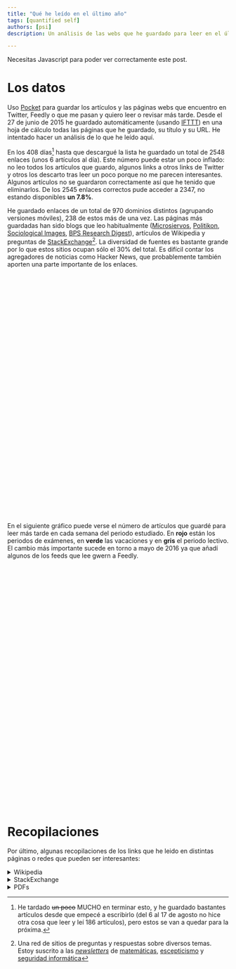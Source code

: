 ```yaml
---
title: "Qué he leído en el último año"
tags: [quantified self]
authors: [psi]
description: Un análisis de las webs que he guardado para leer en el último año. Una lista de enlaces interesantes

---
```


<noscript>
<div class="message">
  Necesitas Javascript para poder ver correctamente este post.
</div>
</noscript>

# Los datos

Uso [Pocket](https://getpocket.com) para guardar los artículos y las páginas webs que encuentro en Twitter, Feedly o que me pasan y quiero leer o revisar más tarde. Desde el 27 de junio de 2015 he guardado automáticamente (usando [IFTTT](https://ifttt.com)) en una hoja de cálculo todas las páginas que he guardado, su título y su URL. He intentado hacer un análisis de lo que he leído aquí.

En los 408 días[^tiempo] hasta que descargué la lista he guardado un total de 2548 enlaces (unos 6 artículos al día). Este número puede estar un poco inflado: no leo todos los artículos que guardo, algunos links a otros links de Twitter y otros los descarto tras leer un poco porque no me parecen interesantes. Algunos artículos no se guardaron correctamente así que he tenido que eliminarlos. De los 2545 enlaces correctos pude acceder a 2347, no estando disponibles **un 7.8%**.

[^tiempo]: He tardado ~~un poco~~ MUCHO en terminar esto, y he guardado bastantes artículos desde que empecé a escribirlo (del 6 al 17 de agosto no hice otra cosa que leer y leí 186 artículos), pero estos se van a quedar para la próxima.

He guardado enlaces de un total de 970 dominios distintos (agrupando versiones móviles),
238 de estos más de una vez. Las páginas más guardadas han sido blogs que leo habitualmente ([Microsiervos](http://www.microsiervos.com), [Politikon](http://politikon.es), [Sociological Images](https://thesocietypages.org/socimages), [BPS Research Digest](https://digest.bps.org.uk)), artículos de Wikipedia y preguntas de [StackExchange](https://stackexchange.com)[^stackexchange]. La diversidad de fuentes
es bastante grande por lo que estos sitios ocupan sólo el 30% del total. Es difícil
contar los agregadores de noticias como Hacker News, que probablemente también
aporten una parte importante de los enlaces.


[^stackexchange]: Una red de sitios de preguntas y respuestas sobre diversos temas. Estoy suscrito a las [*newsletters*](https://stackexchange.com/newsletters) de [matemáticas](https://math.stackexchange.com), [escepticismo](https://skeptics.stackexchange.com) y [seguridad informática](https://security.stackexchange.com)

<div id="piechart" style="width: 800px; height: 550px;"></div>

En el siguiente gráfico puede verse el número de artículos que guardé para leer
más tarde en cada semana del periodo estudiado. En **rojo** están los periodos 
de exámenes, en **verde** las vacaciones y en **gris** el periodo lectivo.
El cambio más importante sucede en torno a mayo de 2016 ya que añadí
algunos de los feeds que lee gwern a Feedly.

<div id="chart_div" style="width: 900px; height: 550px;"></div>

<script type="text/javascript" src="https://www.gstatic.com/charts/loader.js"></script>
<script type="text/javascript" src="/js/pocket.js"></script>

# Recopilaciones

Por último, algunas recopilaciones de los links que he leido
en distintas páginas o redes que pueden ser interesantes:

<details>
<summary> Wikipedia</summary>
<ul style="ul columns: 2; -webkit-columns: 2; -moz-columns: 2;">
<li><a href="https://en.wikipedia.org/wiki/Benjamin_Kline_Hunnicutt">Benjamin Kline Hunnicutt</a></li>
<li><a href="https://en.wikipedia.org/wiki/International_waters">International waters</a></li>
<li><a href="https://en.wikipedia.org/wiki/Randomized_controlled_trial#section_8">Randomized controlled trial</a></li>
<li><a href="https://en.wikipedia.org/wiki/Optimal_decision">Optimal decision</a></li>
<li><a href="https://en.wikipedia.org/wiki/Expected_utility_hypothesis">Expected utility hypothesis</a></li>
<li><a href="https://en.wikipedia.org/wiki/Cox%27s_theorem">Cox's theorem</a></li>
<li><a href="https://en.wikipedia.org/wiki/Possibility_theory">Possibility theory</a></li>
<li><a href="https://en.wikipedia.org/wiki/Dempster%E2%80%93Shafer_theory">Dempster–Shafer theory</a></li>
<li><a href="https://en.wikipedia.org/wiki/Info-gap_decision_theory">Info-gap decision theory</a></li>
<li><a href="https://en.wikipedia.org/wiki/Bayesian_probability_theory">Bayesian probability</a></li>
<li><a href="https://en.wikipedia.org/wiki/Fundamental_attribution_error">Fundamental attribution error</a></li>
<li><a href="https://en.wikipedia.org/wiki/Planning_fallacy">Planning fallacy</a></li>
<li><a href="https://en.wikipedia.org/wiki/Cognitive_bias_mitigation">Cognitive bias mitigation</a></li>
<li><a href="https://en.wikipedia.org/wiki/Data_dredging">Data dredging</a></li>
<li><a href="https://en.wikipedia.org/wiki/Pirah%C3%A3_language">Pirahã language</a></li>
<li><a href="https://en.wikipedia.org/wiki/Categorial_grammar">Categorial grammar</a></li>
<li><a href="https://en.wikipedia.org/wiki/Illusion_of_transparency">Illusion of transparency</a></li>
<li><a href="https://es.wikipedia.org/wiki/Rayos_N">Rayos N</a></li>
<li><a href="https://en.wikipedia.org/wiki/Donkey_sentence">Donkey sentence</a></li>
<li><a href="https://en.wikipedia.org/wiki/Bambara_language">Bambara language</a></li>
<li><a href="https://en.wikipedia.org/wiki/Kripke_semantics">Kripke semantics</a></li>
<li><a href="https://en.wikipedia.org/wiki/Identity_of_indiscernibles">Identity of indiscernibles</a></li>
<li><a href="https://en.wikipedia.org/wiki/Ontology">Ontology</a></li>
<li><a href="https://en.wikipedia.org/wiki/Rule_of_three">Rule of three</a></li>
<li><a href="https://en.wikipedia.org/wiki/Computability_theory">Computability theory</a></li>
<li><a href="https://en.wikipedia.org/wiki/Primitive_recursive_function">Primitive recursive function</a></li>
<li><a href="https://en.wikipedia.org/wiki/Possible_world">Possible world</a></li>
<li><a href="https://en.wikipedia.org/wiki/Predicate_(mathematical_logic)">Predicate (mathematical logic)</a></li>
<li><a href="https://en.wikipedia.org/wiki/Singularity_Summit">Singularity Summit</a></li>
<li><a href="https://en.wikipedia.org/wiki/Copycat_(software)">Copycat (software)</a></li>
<li><a href="https://en.wikipedia.org/wiki/Douglas_Hofstadter">Douglas Hofstadter</a></li>
<li><a href="https://en.wikipedia.org/wiki/Bitrotten">Bit rot</a></li>
<li><a href="https://en.wikipedia.org/wiki/Prosody_(linguistics)">Prosody (linguistics)</a></li>
<li><a href="https://en.wikipedia.org/wiki/L%C3%ADngua_Geral">Língua Geral</a></li>
<li><a href="https://en.wikipedia.org/wiki/Nheengatu">Nheengatu language</a></li>
<li><a href="https://en.wikipedia.org/wiki/Evert_Willem_Beth">Evert Willem Beth</a></li>
<li><a href="https://en.wikipedia.org/wiki/Propositional_attitude">Propositional attitude</a></li>
<li><a href="https://en.wikipedia.org/wiki/The_Concept_of_Mind">The Concept of Mind</a></li>
<li><a href="https://en.wikipedia.org/wiki/Elbow_Room_(book)">Elbow Room (book)</a></li>
<li><a href="https://en.wikipedia.org/wiki/Free_will">Free will</a></li>
<li><a href="https://es.wikipedia.org/wiki/%C3%8Dndice_de_desarrollo_humano">Índice de desarrollo humano</a></li>
<li><a href="https://en.wikipedia.org/wiki/Structural_functionalism">Structural functionalism</a></li>
<li><a href="https://en.wikipedia.org/wiki/Gettier_problem">Gettier problem</a></li>
<li><a href="https://en.wikipedia.org/wiki/Newcomb%27s_paradox">Newcomb's paradox</a></li>
<li><a href="https://en.wikipedia.org/wiki/Randy_Gardner_(record_holder)">Randy Gardner (record holder)</a></li>
<li><a href="https://en.wikipedia.org/wiki/Lists_of_unsolved_problems">Lists of unsolved problems</a></li>
<li><a href="https://en.wikipedia.org/wiki/Theory_of_justification">Theory of justification</a></li>
<li><a href="https://en.wikipedia.org/wiki/List_of_languages_by_type_of_grammatical_genders">List of languages by type of grammatical genders</a></li>
<li><a href="https://en.wikipedia.org/wiki/Women,_Fire,_and_Dangerous_Things">Women, Fire, and Dangerous Things</a></li>
<li><a href="https://en.wikipedia.org/wiki/Cognitive_linguistics">Cognitive linguistics</a></li>
<li><a href="https://en.wikipedia.org/wiki/Mindfulness-Based_Stress_Reduction">Mindfulness-based stress reduction</a></li>
<li><a href="https://en.wikipedia.org/wiki/Solomonoff%27s_theory_of_inductive_inference">Solomonoff's theory of inductive inference</a></li>
<li><a href="https://en.wikipedia.org/wiki/Von_Neumann%E2%80%93Bernays%E2%80%93G%C3%B6del_set_theory">Von Neumann–Bernays–Gödel set theory</a></li>
<li><a href="https://en.wikipedia.org/w/index.php?title=Axiom_of_Choice&redirect=no">Axiom of Choice</a></li>
<li><a href="https://en.wikipedia.org/wiki/Regression_toward_the_mean">Regression toward the mean</a></li>
<li><a href="https://en.wikipedia.org/wiki/Just-noticeable_difference#Marketing_applications_of_the_j.n.d">Just-noticeable difference</a></li>
<li><a href="https://en.wikipedia.org/wiki/Expected_utility_hypothesis">Expected utility hypothesis</a></li>
<li><a href="https://en.wikipedia.org/wiki/Nicolas_Bourbaki">Nicolas Bourbaki</a></li>
<li><a href="https://en.wikipedia.org/wiki/Reflexive_property_of_equality">Equality (mathematics)</a></li>
<li><a href="https://en.wikipedia.org/wiki/List_of_topics_in_logic">Outline of logic</a></li>
<li><a href="https://en.wikipedia.org/wiki/Outline_of_algebraic_structures">Outline of algebraic structures</a></li>
<li><a href="https://en.wikipedia.org/wiki/Levenshtein_distance">Levenshtein distance</a></li>
<li><a href="https://en.wikipedia.org/wiki/Von_Neumann%E2%80%93Bernays%E2%80%93G%C3%B6del_axioms">Von Neumann–Bernays–Gödel set theory</a></li>
<li><a href="https://en.wikipedia.org/wiki/Marginal_utility">Marginal utility</a></li>
<li><a href="https://en.wikipedia.org/wiki/Grothendieck_universe">Grothendieck universe</a></li>
<li><a href="https://en.wikipedia.org/wiki/Inaccessible_cardinal">Inaccessible cardinal</a></li>
<li><a href="https://en.wikipedia.org/wiki/Category_of_relations">Category of relations</a></li>
<li><a href="https://es.wikipedia.org/wiki/Cron_(Unix)">cron (Unix)</a></li>
<li><a href="https://en.wikipedia.org/wiki/Predicate_functor_logic">Predicate functor logic</a></li>
<li><a href="https://en.wikipedia.org/wiki/Fundamental_group">Fundamental group</a></li>
<li><a href="https://en.wikipedia.org/wiki/Intuitionistic_type_theory">Intuitionistic type theory</a></li>
<li><a href="https://en.wikipedia.org/wiki/Homotopy_type_theory#cite_note-41">Homotopy type theory</a></li>
<li><a href="https://en.wikipedia.org/wiki/Intuitionistic_logic">Intuitionistic logic</a></li>
<li><a href="https://en.wikipedia.org/wiki/Sequent_calculus">Sequent calculus</a></li>
<li><a href="https://en.wikipedia.org/wiki/Natural_deduction">Natural deduction</a></li>
<li><a href="https://en.wikipedia.org/wiki/Temporal_logic">Temporal logic</a></li>
<li><a href="https://en.wikipedia.org/wiki/Linear_logic">Linear logic</a></li>
<li><a href="https://en.wikipedia.org/wiki/Hexspeak">Hexspeak</a></li>
<li><a href="https://en.wikipedia.org/wiki/Litotes">Litotes</a></li>
<li><a href="https://en.wikipedia.org/wiki/F-algebra">F-algebra</a></li>
<li><a href="https://en.wikipedia.org/wiki/Catamorphism">Catamorphism</a></li>
<li><a href="https://en.wikipedia.org/wiki/AVL_tree">AVL tree</a></li>
<li><a href="https://en.wikipedia.org/wiki/Binary_tree">Binary tree</a></li>
<li><a href="https://en.wikipedia.org/wiki/Functional_programming">Functional programming</a></li>
<li><a href="https://en.wikipedia.org/wiki/Declarative_programming">Declarative programming</a></li>
<li><a href="https://en.wikipedia.org/wiki/Hindley%E2%80%93Milner_type_inference">Hindley–Milner type system</a></li>
<li><a href="https://en.wikipedia.org/wiki/Entropy_(information_theory)">Entropy (information theory)</a></li>
<li><a href="https://en.wikipedia.org/wiki/Catalan_number#cite_ref-1">Catalan number</a></li>
<li><a href="https://en.wikipedia.org/wiki/Extraversion_and_introversion">Extraversion and introversion</a></li>
<li><a href="https://en.wikipedia.org/wiki/Trotskyism">Trotskyism</a></li>
<li><a href="https://en.wikipedia.org/wiki/Left_communism">Left communism</a></li>
<li><a href="https://en.wikipedia.org/wiki/Xmonad">xmonad</a></li>
<li><a href="https://en.wikipedia.org/wiki/Meaning_of_life">Meaning of life</a></li>
<li><a href="https://en.wikipedia.org/wiki/Twin_Earth_thought_experiment">Twin Earth thought experiment</a></li>
<li><a href="https://en.wikipedia.org/wiki/Prison_abolition_movement">Prison abolition movement</a></li>
<li><a href="https://en.wikipedia.org/wiki/Prison_reform">Prison reform</a></li>
<li><a href="https://en.wikipedia.org/wiki/List_of_XYZZY_Awards_by_category">List of XYZZY Awards by category</a></li>
<li><a href="https://en.wikipedia.org/wiki/Free_love">Free love</a></li>
<li><a href="https://en.wikipedia.org/wiki/Denotational_semantics">Denotational semantics</a></li>
<li><a href="https://en.wikipedia.org/wiki/Natural_transformation">Natural transformation</a></li>
<li><a href="https://en.wikipedia.org/wiki/Categorical_logic">Categorical logic</a></li>
<li><a href="https://en.wikipedia.org/wiki/Death-qualified_jury">Death-qualified jury</a></li>
<li><a href="https://en.wikipedia.org/wiki/Voir_dire">Voir dire</a></li>
<li><a href="https://en.wikipedia.org/wiki/Concurrency_(computer_science)">Concurrency (computer science)</a></li>
<li><a href="https://en.wikipedia.org/wiki/Parallel_Random_Access_Machine">Parallel random-access machine</a></li>
<li><a href="https://en.wikipedia.org/wiki/Petri_net">Petri net</a></li>
<li><a href="https://en.wikipedia.org/wiki/Communicating_sequential_processes">Communicating sequential processes</a></li>
<li><a href="https://en.wikipedia.org/wiki/Universal_property">Universal property</a></li>
<li><a href="https://en.wikipedia.org/wiki/Description_logic">Description logic</a></li>
<li><a href="https://en.wikipedia.org/wiki/Comma_category">Comma category</a></li>
<li><a href="https://en.wikipedia.org/wiki/Equivalence_of_categories#Examples">Equivalence of categories</a></li>
<li><a href="https://en.wikipedia.org/wiki/Pretty_Good_Privacy">Pretty Good Privacy</a></li>
<li><a href="https://en.wikipedia.org/wiki/Berry_paradox">Berry paradox</a></li>
<li><a href="https://en.wikipedia.org/wiki/Hyperbolic_discounting">Hyperbolic discounting</a></li>
<li><a href="https://en.wikipedia.org/wiki/Long_Now_Foundation">Long Now Foundation</a></li>
<li><a href="https://en.wikipedia.org/wiki/Null_hypothesis">Null hypothesis</a></li>
<li><a href="https://en.wikipedia.org/wiki/List_of_social_bookmarking_websites">List of social bookmarking websites</a></li>
<li><a href="https://en.wikipedia.org/wiki/Statistical_significance">Statistical significance</a></li>
<li><a href="https://en.wikipedia.org/wiki/Data_anonymization">Data anonymization</a></li>
<li><a href="https://en.wikipedia.org/wiki/Single-subject_design">Single-subject design</a></li>
<li><a href="https://en.wikipedia.org/wiki/Phantom_of_Heilbronn">Phantom of Heilbronn</a></li>
<li><a href="https://en.wikipedia.org/wiki/Prior_probability">Prior probability</a></li>
<li><a href="https://en.wikipedia.org/wiki/Marriage_gap">Marriage gap</a></li>
<li><a href="https://en.wikipedia.org/wiki/Theories_of_poverty">Theories of poverty</a></li>
<li><a href="https://en.wikipedia.org/wiki/Math%E2%80%93verbal_achievement_gap">Math–verbal achievement gap</a></li>
<li><a href="https://en.wikipedia.org/wiki/Bias_in_education">Bias in education</a></li>
<li><a href="https://en.wikipedia.org/wiki/Experimental_philosophy">Experimental philosophy</a></li>
<li><a href="https://en.wikipedia.org/wiki/Michael_Dummett">Michael Dummett</a></li>
<li><a href="https://en.wikipedia.org/wiki/Extensionality">Extensionality</a></li>
<li><a href="https://en.wikipedia.org/wiki/Symbolic_computation">Symbolic computation</a></li>
<li><a href="https://en.wikipedia.org/wiki/Minimax">Minimax</a></li>
<li><a href="https://en.wikipedia.org/wiki/Frobenius_theorem_%28real_division_algebras%29">Frobenius theorem (real division algebras)</a></li>
<li><a href="https://en.wikipedia.org/wiki/St._Petersburg_paradox">St. Petersburg paradox</a></li>
<li><a href="https://en.wikipedia.org/wiki/Category:Measures_(measure_theory)">Category:Measures (measure theory)</a></li>
<li><a href="https://en.wikipedia.org/wiki/MSI_protocol">MSI protocol</a></li>
<li><a href="https://en.wikipedia.org/wiki/MESI_protocol">MESI protocol</a></li>
<li><a href="https://en.wikipedia.org/wiki/Krohn-Rhodes_theory">Krohn–Rhodes theory</a></li>
<li><a href="https://en.wikipedia.org/wiki/Pocket_set_theory">Pocket set theory</a></li>
<li><a href="https://en.wikipedia.org/wiki/Descriptive_set_theory">Descriptive set theory</a></li>
<li><a href="https://en.wikipedia.org/wiki/Morse%E2%80%93Kelley_set_theory">Morse–Kelley set theory</a></li>
<li><a href="https://en.wikipedia.org/wiki/Virtual_economy">Virtual economy</a></li>
<li><a href="https://en.wikipedia.org/wiki/Standard_ML">Standard ML</a></li>
<li><a href="https://es.wikipedia.org/wiki/Fate/stay_night">Fate/stay night</a></li>
<li><a href="https://es.wikipedia.org/wiki/The_Boys_(c%C3%B3mic)">The Boys (cómic)</a></li>
<li><a href="https://en.wikipedia.org/wiki/Effect_size">Effect size</a></li>
<li><a href="https://en.wikipedia.org/wiki/The_MAGIC_criteria">MAGIC criteria</a></li>
<li><a href="https://en.wikipedia.org/wiki/Cohe's_d">Cohen's d</a></li>
<li><a href="https://en.wikipedia.org/wiki/Quality-adjusted_life_year#section_5">Quality-adjusted life year</a></li>
<li><a href="https://en.wikipedia.org/wiki/The_Daily_Stormer">The Daily Stormer</a></li>
<li><a href="https://en.wikipedia.org/wiki/McCollough_effect">McCollough effect</a></li>
<li><a href="https://en.wikipedia.org/wiki/Freenet">Freenet</a></li>
<li><a href="https://en.wikipedia.org/wiki/Small-world_network">Small-world network</a></li>
<li><a href="https://en.wikipedia.org/wiki/Dutch_Disease">Dutch disease</a></li>
<li><a href="https://en.wikipedia.org/wiki/Politics_of_Venezuela">Politics of Venezuela</a></li>
<li><a href="https://en.wikipedia.org/wiki/Compulsory_voting">Compulsory voting</a></li>
<li><a href="https://en.wikipedia.org/wiki/Tomasulo_algorithm">Tomasulo algorithm</a></li>
<li><a href="https://en.wikipedia.org/wiki/Big_Five_personality_traits">Big Five personality traits</a></li>
<li><a href="https://en.wikipedia.org/wiki/Inter_frame">Inter frame</a></li>
<li><a href="https://en.wikipedia.org/wiki/Missing_white_woman_syndrome">Missing white woman syndrome</a></li>
<li><a href="https://en.wikipedia.org/wiki/Neoliberalism">Neoliberalism</a></li>
<li><a href="https://en.wikipedia.org/wiki/Refusal_of_work#Marxism">Refusal of work</a></li>
<li><a href="https://en.wikipedia.org/wiki/Random_variable">Random variable</a></li>
<li><a href="https://es.wikipedia.org/wiki/Ley_de_los_grandes_n%C3%BAmeros">Ley de los grandes números</a></li>
<li><a href="https://es.wikipedia.org/wiki/Esperanza_matematica">Esperanza matemática</a></li>
<li><a href="https://en.wikipedia.org/wiki/Esther_Perel">Esther Perel</a></li>
<li><a href="https://en.wikipedia.org/wiki/Socialist_calculation_debate">Socialist calculation debate</a></li>
<li><a href="https://en.wikipedia.org/wiki/Likert_scale">Likert scale</a></li>
<li><a href="https://en.wikipedia.org/wiki/Trotskyism">Trotskyism</a></li>
<li><a href="https://en.wikipedia.org/wiki/Special:Courses">Courses</a></li>
<li><a href="https://en.wikipedia.org/wiki/Minimax">Minimax</a></li>
<li><a href="https://en.wikipedia.org/wiki/Effect_size">Effect size</a></li>
<li><a href="https://en.wikipedia.org/wiki/Floyd%E2%80%93Warshall_algorithm">Floyd–Warshall algorithm</a></li>
<li><a href="https://en.wikipedia.org/wiki/Prison">Prison</a></li>
<li><a href="https://en.wikipedia.org/wiki/Bellman_equation">Bellman equation</a></li>
<li><a href="https://en.wikipedia.org/wiki/Survey_methodology">Survey methodology</a></li>
<li><a href="https://en.wikipedia.org/wiki/Artificial_neural_network">Artificial neural network</a></li>
<li><a href="https://en.wikipedia.org/wiki/Normal_distribution">Normal distribution</a></li>
<li><a href="https://en.wikipedia.org/wiki/Confidence_interval">Confidence interval</a></li>
<li><a href="https://en.wikipedia.org/wiki/Regression_toward_the_mean">Regression toward the mean</a></li>
<li><a href="https://en.wikipedia.org/wiki/Generalized_function#Non-commutative_algebra_of_generalized_functions">Generalized function</a></li>
<li><a href="https://en.wikipedia.org/wiki/Distribution_(mathematics)#References">Distribution (mathematics)</a></li>
<li><a href="https://en.wikipedia.org/wiki/Inductive_probability">Inductive probability</a></li>
<li><a href="https://en.wikipedia.org/wiki/Probabilistic_programming_language">Probabilistic programming language</a></li>
<li><a href="https://en.wikipedia.org/wiki/Solomonoff\'s_theory_of_inductive_inference">Ray Solomonoff's Theory of inductive inference</a></li>
<li><a href="https://en.wikipedia.org/wiki/Principle_of_indifference">Principle of indifference</a></li>
<li><a href="https://en.wikipedia.org/wiki/Bayes\'_theorem">Bayes' theorem</a></li>
<li><a href="https://en.wikipedia.org/wiki/Bertrand%27s_paradox_(probability)">Bertrand paradox (probability)</a></li>
<li><a href="https://en.wikipedia.org/wiki/Principle_of_transformation_groups">Principle of transformation groups</a></li>
<li><a href="https://en.wikipedia.org/wiki/Port_number">Port (computer networking)</a></li>
<li><a href="https://en.wikipedia.org/wiki/Automated_theorem_proving">Automated theorem proving</a></li>
<li><a href="https://en.wikipedia.org/wiki/Nonviolent_resistance">Nonviolent resistance</a></li>
<li><a href="https://en.wikipedia.org/wiki/Ideological_Turing_Test">Ideological Turing Test</a></li>
<li><a href="https://en.wikipedia.org/wiki/Polysynthetic_language">Polysynthetic language</a></li>
<li><a href="https://en.wikipedia.org/wiki/Operation_Cherry_Blossoms_at_Night">Operation Cherry Blossoms at Night</a></li>
<li><a href="https://en.wikipedia.org/wiki/Behavioral_activation">Behavioral activation</a></li>
<li><a href="https://en.wikipedia.org/wiki/Glass_cliff">Glass cliff</a></li>
<li><a href="https://en.wikipedia.org/wiki/Homelessness">Homelessness</a></li>
<li><a href="https://en.wikipedia.org/wiki/Democratic_socialism">Democratic socialism</a></li>
<li><a href="https://en.wikipedia.org/wiki/Criticism_of_capitalism">Criticism of capitalism</a></li>
<li><a href="https://en.wikipedia.org/wiki/Socialist_economics#Karl_Marx_and_Das_Kapital">Socialist economics</a></li>
<li><a href="https://en.wikipedia.org/wiki/Economic_democracy">Economic democracy</a></li>
<li><a href="https://en.wikipedia.org/wiki/Workers%27_self-management">Workers' self-management</a></li>
<li><a href="https://en.wikipedia.org/wiki/Production_for_use">Production for use</a></li>
<li><a href="https://en.wikipedia.org/wiki/Economic_calculation_problem">Economic calculation problem</a></li>
<li><a href="https://en.wikipedia.org/wiki/Post-capitalism">Post-capitalism</a></li>
<li><a href="https://en.wikipedia.org/wiki/Labour_theory_of_value">Labor theory of value</a></li>
<li><a href="https://en.wikipedia.org/wiki/State_capitalism">State capitalism</a></li>
<li><a href="https://en.wikipedia.org/wiki/Steady_state_economy">Steady-state economy</a></li>
<li><a href="https://en.wikipedia.org/wiki/Anarcho-syndicalism">Anarcho-syndicalism</a></li>
<li><a href="https://en.wikipedia.org/wiki/Anarchism">Anarchism</a></li>
<li><a href="https://en.wikipedia.org/wiki/Anarchist_communism">Anarchist communism</a></li>
<li><a href="https://en.wikipedia.org/wiki/Decentralized_planning_(economics)">Decentralized planning (economics)</a></li>
<li><a href="https://en.wikipedia.org/wiki/Theory_of_value_(economics)">Theory of value (economics)</a></li>
<li><a href="https://en.wikipedia.org/wiki/Post-Keynesian_economics">Post-Keynesian economics</a></li>
<li><a href="https://en.wikipedia.org/wiki/Keynesian_economics">Keynesian economics</a></li>
<li><a href="https://en.wikipedia.org/wiki/Indicative_planning">Indicative planning</a></li>
<li><a href="https://en.wikipedia.org/wiki/Five-Year_Plan_(USSR)">Five-year plans for the national economy of the Soviet Union</a></li>
<li><a href="https://en.wikipedia.org/wiki/Mondragon_Corporation">Mondragon Corporation</a></li>
<li><a href="https://en.wikipedia.org/wiki/Dissolution_of_the_Soviet_Union">Dissolution of the Soviet Union</a></li>
</ul>
</details>

<details>
<summary> StackExchange</summary>
<ul style="ul columns: 2; -webkit-columns: 2; -moz-columns: 2;">
<li><a href="https://skeptics.stackexchange.com/questions/28211">Do homosexuals have a shorter life expectancy than heterosexuals?</a></li>
<li><a href="https://writers.stackexchange.com/questions/761">The "Rules" of Writing</a></li>
<li><a href="https://philosophy.stackexchange.com/questions/24795">To what extent are observations theory laden?</a></li>
<li><a href="https://skeptics.stackexchange.com/questions/28403">Does Electromagnetic Hypersensitivity (EHS) exist?</a></li>
<li><a href="https://math.stackexchange.com/questions/1354044">Can math be subjective?</a></li>
<li><a href="https://math.stackexchange.com/questions/1356095">Functions that are their own inversion.</a></li>
<li><a href="https://math.stackexchange.com/questions/1359562">Addition is to Integration as Multiplication is to ________</a></li>
<li><a href="https://rpg.stackexchange.com/questions/56252">What do I need to run a 5E campaign?</a></li>
<li><a href="https://rpg.stackexchange.com/questions/4457">What is role-playing, and where do I start?</a></li>
<li><a href="https://rpg.stackexchange.com/questions/11033">I'm at a loss with “Dungeons and Dragons.” How does one play it, anyway?</a></li>
<li><a href="https://worldbuilding.stackexchange.com/questions/6941">Using international waters to avoid legal punishment</a></li>
<li><a href="https://worldbuilding.stackexchange.com/questions/1353">Creating a realistic world map - Currents, Precipitation and Climate</a></li>
<li><a href="https://worldbuilding.stackexchange.com/questions/18051">Tomorrow is Groundhog Day... For everyone. How does society respond?</a></li>
<li><a href="https://skeptics.stackexchange.com/questions/28489">Does turning off cellular data when connected to WiFi extend a phone's battery life?</a></li>
<li><a href="https://worldbuilding.stackexchange.com/questions/12129">What would be the impact of a modern programmer and laptop being dropped into World War II, possibly breaking Enigma?</a></li>
<li><a href="https://worldbuilding.stackexchange.com/questions/316">Can you simply scale up animals?</a></li>
<li><a href="https://worldbuilding.stackexchange.com/questions/2">How can I break down the task of creating a world into manageable chunks?</a></li>
<li><a href="https://math.stackexchange.com/questions/1373728">What do sine, tan, cos actually mean?</a></li>
<li><a href="https://linguistics.stackexchange.com/questions/3484">What's the difference between syntax and grammar?</a></li>
<li><a href="https://math.stackexchange.com/questions/1392505">Mental Calculations</a></li>
<li><a href="https://math.stackexchange.com/questions/1399781">Why do we not have to prove definitions?</a></li>
<li><a href="https://math.stackexchange.com/questions/1416053">Why do both sine and cosine exist?</a></li>
<li><a href="https://math.stackexchange.com/questions/1412899">Is every axiom in the definition of a vector space necessary?</a></li>
<li><a href="https://meta.stackexchange.com/questions/7931">FAQ for sites</a></li>
<li><a href="https://skeptics.stackexchange.com/questions/28933">Does availability of birth control to adolescents lead to premarital sexual activity?</a></li>
<li><a href="https://math.stackexchange.com/questions/1424497">I roll a die repeatedly until I get 6, and then count the number of 3s I got. What's my expected number of 3s?</a></li>
<li><a href="https://math.stackexchange.com/questions/1428097">On average, how many friends would I need to have to have at least one friend's birthday every day?</a></li>
<li><a href="https://math.stackexchange.com/questions/1452425">What is the definition of a set?</a></li>
<li><a href="https://math.stackexchange.com/questions/1452844">What are some things we can prove they must exist, but have no idea what they are?</a></li>
<li><a href="https://math.stackexchange.com/questions/121128">When does the set enter set theory?</a></li>
<li><a href="https://tex.stackexchange.com/questions/263101">TeX</a></li>
<li><a href="https://tex.stackexchange.com/questions/1559">Adding a large brace next to a body of text - TeX</a></li>
<li><a href="https://math.stackexchange.com/questions/268726">Are there real-life relations which are symmetric and reflexive but not transitive?</a></li>
<li><a href="https://math.stackexchange.com/questions/402934">Why do we believe the Church-Turing Thesis?</a></li>
<li><a href="https://academia.stackexchange.com/questions/2219">How should I deal with discouragement as a graduate student?</a></li>
<li><a href="https://academia.stackexchange.com/questions/51631">How to ask dumb questions</a></li>
<li><a href="https://academia.stackexchange.com/questions/39017">Should I quit my PhD - workload, self-esteem and social life</a></li>
<li><a href="https://academia.stackexchange.com/questions/11765">"I've somehow convinced everyone that I'm actually good at this" - how to effectively deal with Imposter Syndrome</a></li>
<li><a href="https://academia.stackexchange.com/questions/11149">What are the potential pitfalls of having a PhD?</a></li>
<li><a href="https://math.stackexchange.com/questions/1505354">Can I think of Algebra like this?</a></li>
<li><a href="https://math.stackexchange.com/questions/286077">Implies vs. Entails vs. Provable</a></li>
<li><a href="https://skeptics.stackexchange.com/questions/30803">Did this Twitter bot predict the Paris shootings 2 days before they happened?</a></li>
<li><a href="https://math.stackexchange.com/questions/1342425">If a set is closed and open, then it is either the total or the empty set.</a></li>
<li><a href="https://matheducators.stackexchange.com/questions/10055">How to use false theorems or proofs?</a></li>
<li><a href="https://math.stackexchange.com/questions/1550414">Why are we justified in using the real numbers to do geometry?</a></li>
<li><a href="https://skeptics.stackexchange.com/questions/31045">Do predators assault women in female toilets pretending to be transgender?</a></li>
<li><a href="https://math.stackexchange.com/questions/108268">How can I find a homeomorphism from R^n to the open unit ball centered at 0?</a></li>
<li><a href="https://math.stackexchange.com/questions/1587040">Past open problems with sudden and easy-to-understand solutions</a></li>
<li><a href="https://german.stackexchange.com/questions/9526">Resources for learning German</a></li>
<li><a href="https://math.stackexchange.com/questions/668">What's an intuitive way to think about the determinant?</a></li>
<li><a href="https://math.stackexchange.com/questions/485822">Why is compactness so important?</a></li>
<li><a href="https://math.stackexchange.com/questions/1696686">Is linear algebra laying the foundation for something important?</a></li>
<li><a href="https://math.stackexchange.com/questions/3">List of interesting math podcasts?</a></li>
<li><a href="https://security.stackexchange.com/questions/29851">How many OpenPGP keys should I make?</a></li>
<li><a href="https://security.stackexchange.com/questions/31594">What is a good general purpose GnuPG key setup?</a></li>
<li><a href="https://security.stackexchange.com/questions/406">How should I distribute my public key?</a></li>
<li><a href="https://tex.stackexchange.com/questions/10284">Multiple Files input to one pgfplotstable - TeX</a></li>
<li><a href="https://skeptics.stackexchange.com/questions/1700">Do bigger or more monitors increase productivity?</a></li>
<li><a href="https://security.stackexchange.com/questions/101560">How to securely send private keys</a></li>
<li><a href="https://stats.stackexchange.com/questions/20836">Algorithms for automatic model selection</a></li>
<li><a href="https://stats.stackexchange.com/questions/31">What is the meaning of p values and t values in statistical tests?</a></li>
<li><a href="https://stats.stackexchange.com/questions/13314">Is R^2 useful or dangerous?</a></li>
<li><a href="https://security.stackexchange.com/questions/6141">Amount of simple operations that is safely out of reach for all humanity?</a></li>
<li><a href="https://math.stackexchange.com/questions/1769475">How to debug math?</a></li>
<li><a href="https://math.stackexchange.com/questions/1762001">Why do we classify infinities in so many symbols and ideas?</a></li>
<li><a href="https://math.stackexchange.com/questions/849179">Ways to study mathematics while commuting</a></li>
<li><a href="https://cstheory.stackexchange.com/questions/34398">Real computers have only a finite number of states, so what is the relevance of Turing machines to real computers?</a></li>
<li><a href="https://cstheory.stackexchange.com/questions/3650">Historical reasons for adoption of Turing Machine as primary model of computation.</a></li>
<li><a href="https://cstheory.stackexchange.com/questions/14811">What is the enlightenment I'm supposed to attain after studying finite automata?</a></li>
<li><a href="https://math.stackexchange.com/questions/1776194">Why do people accept the axiom of choice given the well ordering principle?</a></li>
<li><a href="https://security.stackexchange.com/questions/5126">What's the difference between SSL, TLS, and HTTPS?</a></li>
<li><a href="https://academia.stackexchange.com/questions/63366">Literature search methodology for non-academics?</a></li>
<li><a href="https://academia.stackexchange.com/questions/13594">How can I improve the effectiveness of my literature searches?</a></li>
<li><a href="https://academia.stackexchange.com/questions/14011">Selecting the relevant papers for a survey paper I have to write?</a></li>
<li><a href="https://math.stackexchange.com/questions/1781769">Is formal truth in mathematical logic a generalization of everyday, intuitive truth?</a></li>
<li><a href="https://security.stackexchange.com/questions/123234">How can I explain to non-techie friends that "cryptography is good"?</a></li>
<li><a href="https://math.stackexchange.com/questions/1795583">What is a topological space good for?</a></li>
<li><a href="https://math.stackexchange.com/questions/1789980">Do the axioms of set theory actually define the notion of a set?</a></li>
<li><a href="https://emacs.stackexchange.com/questions/281">How do I get a fancier mode line that uses solid colors and triangles?</a></li>
<li><a href="https://math.stackexchange.com/questions/1801970">Meaning of the word "axiom"</a></li>
<li><a href="https://security.stackexchange.com/questions/126188">Closed source binary blobs in chipsets - privacy threat?</a></li>
<li><a href="https://math.stackexchange.com/questions/1821075">Tough integrals that can be easily beaten by using simple techniques</a></li>
<li><a href="https://math.stackexchange.com/questions/23312">What is the importance of eigenvalues/eigenvectors?</a></li>
<li><a href="https://security.stackexchange.com/questions/17421">How to store salt?</a></li>
<li><a href="https://security.stackexchange.com/a/31846/10727">How to securely hash passwords?</a></li>
<li><a href="https://security.stackexchange.com/questions/49849">Timing Safe String Comparison - Avoiding Length Leak</a></li>
<li><a href="https://unix.stackexchange.com/questions/55203">Bash autocomplete: first list files then cycle through them</a></li>
<li><a href="https://stats.stackexchange.com/questions/17336">How exactly does one “control for other variables”?</a></li>
<li><a href="https://stats.stackexchange.com/questions/78816">How do you "control" for a factor/variable?</a></li>
<li><a href="https://skeptics.stackexchange.com/questions/31521">Was ISIS created by the USA?</a></li>
<li><a href="https://math.stackexchange.com/questions/1846247">Is 0! = 1 because there is only one way to do nothing?</a></li>
<li><a href="https://stats.stackexchange.com/questions/47771">What is the intuition behind beta distribution? - Cross Validated</a></li>
<li><a href="https://stats.stackexchange.com/questions/20520">What is an "uninformative prior"? Can we ever have one with truly no information?</a></li>
<li><a href="https://tex.stackexchange.com/questions/203874">sudo does not find tlmgr - TeX</a></li>
<li><a href="https://german.stackexchange.com/questions/404">What movies are good for learners who want to improve their grammar and vocabulary?</a></li>
<li><a href="https://stats.stackexchange.com/questions/6538">Mathematician wants the equivalent knowledge to a quality stats degree</a></li>
<li><a href="https://stats.stackexchange.com/questions/138">Free resources for learning R</a></li>
<li><a href="https://stackoverflow.com/questions/7644658">Are there type signatures which Haskell can't verify?</a></li>
<li><a href="https://stackoverflow.com/questions/10593096">Purely functional set</a></li>
<li><a href="https://stackoverflow.com/questions/14008125">Shell script common template</a></li>
<li><a href="https://stackoverflow.com/questions/11227809">Why is it faster to process a sorted array than an unsorted array?</a></li>
<li><a href="https://stackoverflow.com/questions/2394609">Makefile, header dependencies</a></li>
<li><a href="https://stackoverflow.com/questions/10239630">Where to find programming exercises for applicative functors?</a></li>
<li><a href="https://stackoverflow.com/questions/12653787">What optimizations can GHC be expected to perform reliably?</a></li>
<li><a href="https://stackoverflow.com/questions/1012573">Getting started with Haskell</a></li>
<li><a href="https://stackoverflow.com/questions/2933366">Deleting While Iterating in Ruby?</a></li>
<li><a href="https://stackoverflow.com/questions/118984">How can you program if you're blind?</a></li>
<li><a href="https://stackoverflow.com/questions/27286232">How does new Google reCAPTCHA work?</a></li>
<li><a href="https://stackoverflow.com/questions/34125">Which, if any, C++ compilers do tail-recursion optimization?</a></li>
<li><a href="https://stackoverflow.com/questions/1408651">Is optimizing certain functions with Assembler in a C/C++ program really worth it?</a></li>
<li><a href="https://stackoverflow.com/questions/549">The definitive guide to form-based website authentication</a></li>
</ul>
</details>

<details>
<summary> PDFs</summary>
<ul style="ul columns: 2; -webkit-columns: 2; -moz-columns: 2;">
<li><a href="https://dig1000holes.files.wordpress.com/2013/04/what-is-a-roleplaying-game-by-epidiah-ravachol.pdf"> What is a roleplaying game?</a></li>
<li><a href="https://research.stlouisfed.org/wp/2012/2012-035.pdf"> The Case Against Patents</a></li>
<li><a href="https://intelligence.org/files/CognitiveBiases.pdf">Cognitive Biases </a></li>
<li><a href="http://www.indiana.edu/~pcl/rgoldsto/courses/dunloskyimprovinglearning.pdf">Improving Learning</a></li>
<li><a href="http://www.csie.ntu.edu.tw/~b94087/ITT.pdf">Intuitionistic Type Theory</a></li>
<li><a href="http://www.paultaylor.eu/stable/prot.pdf">Proofs And Types</a></li>
<li><a href="http://www.cs.hmc.edu/~oneill/papers/Sieve-JFP.pdf">The Genuine Sieve of Eratosthenes</a></li>
<li><a href="http://www.cs.nott.ac.uk/~pszgmh/fold.pdf">A tutorial on the universality and expressiveness of fold</a></li>
<li><a href="http://homepages.inf.ed.ac.uk/wadler/papers/gr2/gr2.pdf"> The Girard-Reynolds Isomorphism</a></li>
<li><a href="http://www.jucs.org/jucs_10_7/total_functional_programming/jucs_10_07_0751_0768_turner.pdf">Total Functional Programming</a></li>
<li><a href="http://www.isds.duke.edu/~berger/papers/interplay.pdf">The Interplay of Bayesian and Frequentist Analysis</a></li>
<li><a href="http://www.cse.chalmers.se/~bengt/papers/hlcs.pdf"> Martin-L¨of’s Type Theory</a></li>
<li><a href="http://strictlypositive.org/diff.pdf">The Derivative of a Regular Type is its Type of One-Hole Contexts</a></li>
<li><a href="http://arxiv.org/pdf/math/0212377v1.pdf">Objects of Categories as Complex Numbers</a></li>
<li><a href="http://arxiv.org/pdf/1006.4131.pdf">A pedagogical history of compactness</a></li>
<li><a href="http://www.math.jhu.edu/~eriehl/727/context.pdf">Category theory in context</a></li>
<li><a href="http://math.mit.edu/~dspivak/teaching/sp13/CT4S--static.pdf">  Category Theory for Scientists</a></li>
<li><a href="http://www.cs.cornell.edu/~ross/publications/proofgen/proofgen_tate_popl10.pdf">Generating Compiler Optimizations from Proofs</a></li>
<li><a href="http://arxiv.org/pdf/math/0602053v3.pdf">Towards a Definition of an Algorithm</a></li>
<li><a href="http://arxiv.org/pdf/1003.1343v1.pdf">What does Newcomb’s paradox teach us?</a></li>
<li><a href="http://ggp.stanford.edu/readings/fluxplayer.pdf">Fluxplayer: A Successful General Game Player</a></li>
<li><a href="http://lucacardelli.name/Papers/TypeSystems.pdf">Type Systems</a></li>
<li><a href="http://arxiv.org/pdf/1501.00011v1.pdf">Why now is the right time to study quantum computing</a></li>
<li><a href="http://papers.nips.cc/paper/3725-bayesian-belief-polarization.pdf">Bayesian Belief Polarization</a></li>
<li><a href="http://arxiv.org/pdf/1212.6177v2.pdf">How Much of the Web Is Archived?</a></li>
<li><a href="http://rsta.royalsocietypublishing.org/content/roypta/369/1956/4913.full.pdf">The time resolution of the St Petersburg paradox</a></li>
<li><a href="http://www.human.cornell.edu/hd/ciws/upload/SexDifferencesMathIntensiveFields.pdf">Sex Differences in Math-Intensive Fields</a></li>
<li><a href="http://moscow.sci-hub.bz/5b323a335b63fe326adfaa74c9793559/10.1016%40S0140-6736%2814%2961690-1.pdf">Prosopometamorphopsia and facial hallucinations</a></li>
<li><a href="http://www.gwern.net/docs/genetics/2016-plomin.pdf"> Top 10 Replicated Findings From Behavioral Genetics</a></li>
<li><a href="http://www.stat.columbia.edu/~gelman/research/published/signif4.pdf">The Difference Between “Significant” and “Not Significant” is not Itself Statistically Significant</a></li>
<li><a href="http://www.stat.columbia.edu/~gelman/research/unpublished/p_hacking.pdf">The garden of forking paths: Why multiple comparisons can be a problem,even when there is no “fishing expedition” or “p-hacking” and the research hypothesis was posited ahead of time</a></li>
<li><a href="http://www.cs.kent.ac.uk/people/staff/dat/miranda/whyfp90.pdf"> Why Functional Programming Matters</a></li>
<li><a href="https://www.ece.cmu.edu/~ganger/712.fall02/papers/p761-thompson.pdf">Reflections on Trusting Trust </a></li>
<li><a href="http://www.linux-kongress.org/2009/slides/compiler_survey_felix_von_leitner.pdf">Source Code Optimization</a></li>
<li><a href="http://cr.yp.to/antiforgery/cachetiming-20050414.pdf"> Cache-timing attacks on AES</a></li>
<li><a href="http://www.eurofound.europa.eu/sites/default/files/ef_files/pubdocs/2002/07/en/1/ef0207en.pdf">Working time preferences in
sixteen European countries</a></li>
<li><a href="http://www.ilo.org/wcmsp5/groups/public/---ed_protect/---protrav/---travail/documents/publication/wcms_187307.pdf">The effects of working time on productivity and firm performance</a></li>
<li><a href="http://www.cepr.net/documents/publications/min-wage-2013-02.pdf"> Why Does the Minimum Wage Have No Discernible Effect on Employment?</a></li>
<li><a href="https://kar.kent.ac.uk/46742/1/fp1187-altadmri.pdf"> 37 Million Compilations: Investigating Novice Programming Mistakes in Large-Scale Student Data</a></li>
<li><a href="http://www.liveink.com/IPCC%202007%20VSTF%20Research%20Paper.pdf"> </a></li>
<li><a href="https://arxiv.org/pdf/1606.06565v1.pdf">Visual-Syntactic Text Formatting: Theoretical Basis and Empirical Evidence for Impact on Human Reading</a></li>
<li><a href="http://esperanto-edmonton.wdfiles.com/local--files/kellerman-answerkey/Kellerman%20Kol-r.pdf">Concrete Problems in AI Safety</a></li>
<li><a href="http://esperanto-edmonton.wdfiles.com/local--files/kellerman-answerkey/ACGOE_Kellerman_AnswerKey.pdf">A complete grammar of Esperanto</a></li>
<li><a href="http://www.gwern.net/docs/2015-mackenzie.pdf">Preventing future offending of delinquents and offenders: what have we learned from experiments and meta-analyses?</a></li>
<li><a href="https://dl.dropboxusercontent.com/u/182368464/2016-findley.pdf">Can Results-Free Review Reduce Publication Bias? The Results and Implications of a Pilot Study</a></li>
</ul>
</details>



